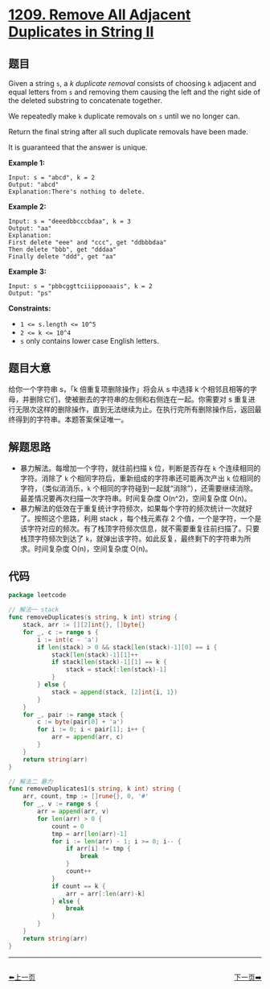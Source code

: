 # [1209. Remove All Adjacent Duplicates in String II](https://leetcode.com/problems/remove-all-adjacent-duplicates-in-string-ii/)


## 题目

Given a string `s`, a *k* *duplicate removal* consists of choosing `k` adjacent and equal letters from `s` and removing them causing the left and the right side of the deleted substring to concatenate together.

We repeatedly make `k` duplicate removals on `s` until we no longer can.

Return the final string after all such duplicate removals have been made.

It is guaranteed that the answer is unique.

**Example 1:**

```
Input: s = "abcd", k = 2
Output: "abcd"
Explanation:There's nothing to delete.
```

**Example 2:**

```
Input: s = "deeedbbcccbdaa", k = 3
Output: "aa"
Explanation:
First delete "eee" and "ccc", get "ddbbbdaa"
Then delete "bbb", get "dddaa"
Finally delete "ddd", get "aa"
```

**Example 3:**

```
Input: s = "pbbcggttciiippooaais", k = 2
Output: "ps"
```

**Constraints:**

- `1 <= s.length <= 10^5`
- `2 <= k <= 10^4`
- `s` only contains lower case English letters.

## 题目大意

给你一个字符串 s，「k 倍重复项删除操作」将会从 s 中选择 k 个相邻且相等的字母，并删除它们，使被删去的字符串的左侧和右侧连在一起。你需要对 s 重复进行无限次这样的删除操作，直到无法继续为止。在执行完所有删除操作后，返回最终得到的字符串。本题答案保证唯一。

## 解题思路

- 暴力解法。每增加一个字符，就往前扫描 `k` 位，判断是否存在 `k` 个连续相同的字符。消除了 `k` 个相同字符后，重新组成的字符串还可能再次产出 `k` 位相同的字符，（类似消消乐，`k` 个相同的字符碰到一起就“消除”），还需要继续消除。最差情况要再次扫描一次字符串。时间复杂度 O(n^2)，空间复杂度 O(n)。
- 暴力解法的低效在于重复统计字符频次，如果每个字符的频次统计一次就好了。按照这个思路，利用 stack ，每个栈元素存 2 个值，一个是字符，一个是该字符对应的频次。有了栈顶字符频次信息，就不需要重复往前扫描了。只要栈顶字符频次到达了 `k`，就弹出该字符。如此反复，最终剩下的字符串为所求。时间复杂度 O(n)，空间复杂度 O(n)。

## 代码

```go
package leetcode

// 解法一 stack
func removeDuplicates(s string, k int) string {
	stack, arr := [][2]int{}, []byte{}
	for _, c := range s {
		i := int(c - 'a')
		if len(stack) > 0 && stack[len(stack)-1][0] == i {
			stack[len(stack)-1][1]++
			if stack[len(stack)-1][1] == k {
				stack = stack[:len(stack)-1]
			}
		} else {
			stack = append(stack, [2]int{i, 1})
		}
	}
	for _, pair := range stack {
		c := byte(pair[0] + 'a')
		for i := 0; i < pair[1]; i++ {
			arr = append(arr, c)
		}
	}
	return string(arr)
}

// 解法二 暴力
func removeDuplicates1(s string, k int) string {
	arr, count, tmp := []rune{}, 0, '#'
	for _, v := range s {
		arr = append(arr, v)
		for len(arr) > 0 {
			count = 0
			tmp = arr[len(arr)-1]
			for i := len(arr) - 1; i >= 0; i-- {
				if arr[i] != tmp {
					break
				}
				count++
			}
			if count == k {
				arr = arr[:len(arr)-k]
			} else {
				break
			}
		}
	}
	return string(arr)
}
```


----------------------------------------------
<div style="display: flex;justify-content: space-between;align-items: center;">
<p><a href="https://books.halfrost.com/leetcode/ChapterFour/1200~1299/1208.Get-Equal-Substrings-Within-Budget/">⬅️上一页</a></p>
<p><a href="https://books.halfrost.com/leetcode/ChapterFour/1200~1299/1217.Minimum-Cost-to-Move-Chips-to-The-Same-Position/">下一页➡️</a></p>
</div>
